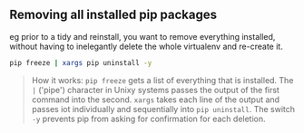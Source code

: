 ## Removing all installed pip packages
eg prior to a tidy and reinstall, you want to remove everything installed, without having to inelegantly delete the whole virtualenv and re-create it.

```bash
pip freeze | xargs pip uninstall -y
```

> How it works: `pip freeze` gets a list of everything that is installed. The `|` ('pipe') character in Unixy systems passes the output of the first command into the second. `xargs` takes each line of the output and passes iot individually and sequentially into `pip uninstall`. The switch `-y` prevents pip from asking for confirmation for each deletion.
